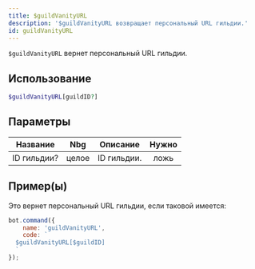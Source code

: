 ```yaml
---
title: $guildVanityURL
description: '$guildVanityURL возвращает персональный URL гильдии.'
id: guildVanityURL
---
```


`$guildVanityURL` вернет персональный URL гильдии.

## Использование

```php
$guildVanityURL[guildID?]
```

## Параметры

| Название    | Nbg   | Описание    | Нужно |
| ----------- | ----- | ----------- |:-----:|
| ID гильдии? | целое | ID гильдии. | ложь  |

## Пример(ы)

Это вернет персональный URL гильдии, если таковой имеется:

```javascript
bot.command({
    name: 'guildVanityURL',
    code: `
  $guildVanityURL[$guildID]
  `
});
```
